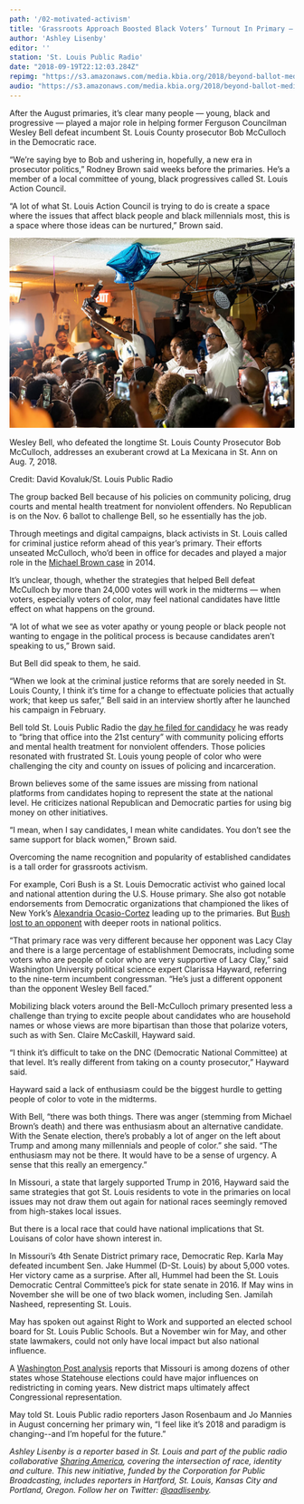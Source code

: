 ```yaml
---
path: '/02-motivated-activism'
title: 'Grassroots Approach Boosted Black Voters’ Turnout In Primary — What About Midterms?'
author: 'Ashley Lisenby'
editor: ''
station: 'St. Louis Public Radio'
date: "2018-09-19T22:12:03.284Z"
repimg: "https://s3.amazonaws.com/media.kbia.org/2018/beyond-ballot-media/bv.jpg"
audio: "https://s3.amazonaws.com/media.kbia.org/2018/beyond-ballot-media/BlackActivism_Feature.mp3"
---
```


After the August primaries, it’s clear many people — young, black and progressive — played a major role in helping former Ferguson Councilman Wesley Bell defeat incumbent St. Louis County prosecutor Bob McCulloch in the Democratic race.

“We’re saying bye to Bob and ushering in, hopefully, a new era in prosecutor politics,” Rodney Brown said weeks before the primaries. He’s a member of a local committee of young, black progressives called St. Louis Action Council. 

“A lot of what St. Louis Action Council is trying to do is create a space where the issues that affect black people and black millennials most, this is a space where those ideas can be nurtured,” Brown said. 

![Wesley Bell celebrates his election victory.](./bv.jpg)
<div class="caption">

Wesley Bell, who defeated the longtime St. Louis County Prosecutor Bob McCulloch, addresses an exuberant crowd at La Mexicana in St. Ann on Aug. 7, 2018.

Credit: David Kovaluk/St. Louis Public Radio

</div>

The group backed Bell because of his policies on community policing, drug courts and mental health treatment for nonviolent offenders. No Republican is on the Nov. 6 ballot to challenge Bell, so he essentially has the job.

Through meetings and digital campaigns, black activists in St. Louis called for criminal justice reform ahead of this year’s primary. Their efforts unseated McCulloch, who’d been in office for decades and played a major role in the [Michael Brown case](http://news.stlpublicradio.org/post/prayers-silence-mark-anniversary-brown-s-death-focus-rest-week-community-events) in 2014. 

It’s unclear, though, whether the strategies that helped Bell defeat McCulloch by more than 24,000 votes will work in the midterms — when voters, especially voters of color, may feel national candidates have little effect on what happens on the ground. 

“A lot of what we see as voter apathy or young people or black people not wanting to engage in the political process is because candidates aren’t speaking to us,” Brown said. 

But Bell did speak to them, he said. 

“When we look at the criminal justice reforms that are sorely needed in St. Louis County, I think it’s time for a change to effectuate policies that actually work; that keep us safer,” Bell said in an interview shortly after he launched his campaign in February.

Bell told St. Louis Public Radio the [day he filed for candidacy](http://news.stlpublicradio.org/post/few-surprises-missouri-s-2018-candidates-begin-filing-get-ballot#stream/0) he was ready to “bring that office into the 21st century” with community policing efforts and mental health treatment for nonviolent offenders. Those policies resonated with frustrated St. Louis young people of color who were challenging the city and county on issues of policing and incarceration.  

Brown believes some of the same issues are missing from national platforms from candidates hoping to represent the state at the national level. He criticizes national Republican and Democratic parties for using big money on other initiatives. 

“I mean, when I say candidates, I mean white candidates. You don’t see the same support for black women,” Brown said.

Overcoming the name recognition and popularity of established candidates is a tall order for grassroots activism. 

For example, Cori Bush is a St. Louis Democratic activist who gained local and national attention during the U.S. House primary. She also got notable endorsements from Democratic organizations that championed the likes of New York’s [Alexandria Ocasio-Cortez](http://news.stlpublicradio.org/post/and-coming-democrat-stumps-challenger-incumbent-st-louis-congressman) leading up to the primaries. But [Bush lost to an opponent](http://news.stlpublicradio.org/post/hawley-and-mccaskill-set-november-collision-course-clay-easily-beats-bush) with deeper roots in national politics. 

“That primary race was very different because her opponent was Lacy Clay and there is a large percentage of establishment Democrats, including some voters who are people of color who are very supportive of Lacy Clay,” said Washington University political science expert Clarissa Hayward, referring to the nine-term incumbent congressman. “He’s just a different opponent than the opponent Wesley Bell faced.”

Mobilizing black voters around the Bell-McCulloch primary presented less a challenge than trying to excite people about candidates who are household names or whose views are more bipartisan than those that polarize voters, such as with Sen. Claire McCaskill, Hayward said. 

“I think it’s difficult to take on the DNC (Democratic National Committee) at that level. It’s really different from taking on a county prosecutor,” Hayward said.

Hayward said a lack of enthusiasm could be the biggest hurdle to getting people of color to vote in the midterms.

With Bell, “there was both things. There was anger (stemming from Michael Brown’s death) and there was enthusiasm about an alternative candidate. With the Senate election, there’s probably a lot of anger on the left about Trump and among many millennials and people of color.” she said. “The enthusiasm may not be there. It would have to be a sense of urgency. A sense that this really an emergency.”

In Missouri, a state that largely supported Trump in 2016, Hayward said the same strategies that got St. Louis residents to vote in the primaries on local issues may not draw them out again for national races seemingly removed from high-stakes local issues.

But there is a local race that could have national implications that St. Louisans of color have shown interest in.

In Missouri’s 4th Senate District primary race, Democratic Rep. Karla May defeated incumbent Sen. Jake Hummel (D-St. Louis) by about 5,000 votes. Her victory came as a surprise. After all, Hummel had been the St. Louis Democratic Central Committee’s pick for state senate in 2016. If May wins in November she will be one of two black women, including Sen. Jamilah Nasheed, representing St. Louis. 

May has spoken out against Right to Work and supported an elected school board for St. Louis Public Schools. But a November win for May, and other state lawmakers, could not only have local impact but also national influence.

A [Washington Post analysis](https://www.washingtonpost.com/graphics/2018/politics/governors-redistricting/?utm_term=.cfbc5b09f12d) reports that Missouri is among dozens of other states whose Statehouse elections could have major influences on redistricting in coming years. New district maps ultimately affect Congressional representation.

May told St. Louis Public radio reporters Jason Rosenbaum and Jo Mannies in August concerning her primary win, “I feel like it’s 2018 and paradigm is changing--and I’m hopeful for the future.”    

_Ashley Lisenby is a reporter based in St. Louis and part of the public radio collaborative [Sharing America](http://sharingamerica.news), covering the intersection of race, identity and culture. This new initiative, funded by the Corporation for Public Broadcasting, includes reporters in Hartford, St. Louis, Kansas City and Portland, Oregon. Follow her on Twitter: [@aadlisenby](https://twitter.com/aadlisenby)._
